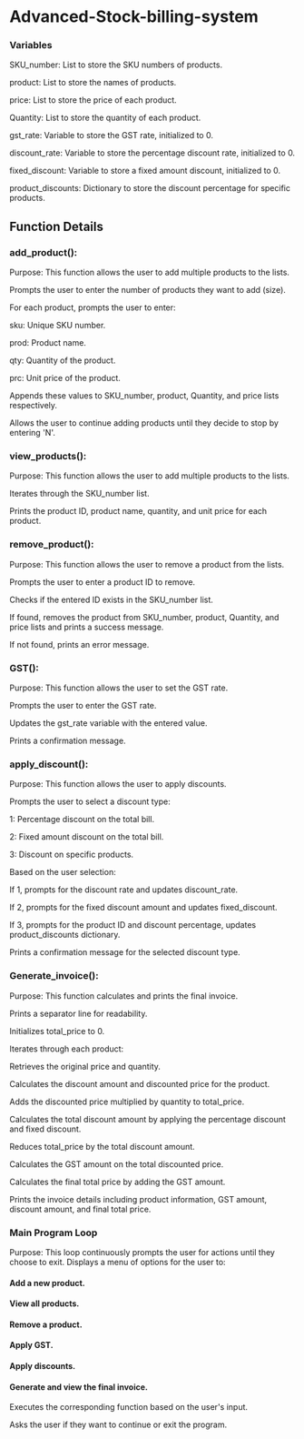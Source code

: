 # Advanced-Stock-billing-system
### Variables
SKU_number: List to store the SKU numbers of products.

product: List to store the names of products.

price: List to store the price of each product.

Quantity: List to store the quantity of each product.

gst_rate: Variable to store the GST rate, initialized to 0.

discount_rate: Variable to store the percentage discount rate, initialized to 0.

fixed_discount: Variable to store a fixed amount discount, initialized to 0.

product_discounts: Dictionary to store the discount percentage for specific products.

## Function Details
### add_product():
Purpose: This function allows the user to add multiple products to the lists.

Prompts the user to enter the number of products they want to add (size).

For each product, prompts the user to enter:

sku: Unique SKU number.

prod: Product name.

qty: Quantity of the product.

prc: Unit price of the product.

Appends these values to SKU_number, product, Quantity, and price lists respectively.

Allows the user to continue adding products until they decide to stop by entering 'N'.

### view_products():
Purpose: This function allows the user to add multiple products to the lists.

Iterates through the SKU_number list.

Prints the product ID, product name, quantity, and unit price for each product.

### remove_product():
Purpose: This function allows the user to remove a product from the lists.

Prompts the user to enter a product ID to remove.

Checks if the entered ID exists in the SKU_number list.

If found, removes the product from SKU_number, product, Quantity, and price lists and prints a success message.

If not found, prints an error message.

### GST():
Purpose: This function allows the user to set the GST rate.

Prompts the user to enter the GST rate.

Updates the gst_rate variable with the entered value.

Prints a confirmation message.

### apply_discount():
Purpose: This function allows the user to apply discounts.

Prompts the user to select a discount type:

1: Percentage discount on the total bill.

2: Fixed amount discount on the total bill.

3: Discount on specific products.

Based on the user selection:

If 1, prompts for the discount rate and updates discount_rate.

If 2, prompts for the fixed discount amount and updates fixed_discount.

If 3, prompts for the product ID and discount percentage, updates product_discounts dictionary.

Prints a confirmation message for the selected discount type.

### Generate_invoice():
Purpose: This function calculates and prints the final invoice.

Prints a separator line for readability.

Initializes total_price to 0.

Iterates through each product:

Retrieves the original price and quantity.

Calculates the discount amount and discounted price for the product.

Adds the discounted price multiplied by quantity to total_price.

Calculates the total discount amount by applying the percentage discount and fixed discount.

Reduces total_price by the total discount amount.

Calculates the GST amount on the total discounted price.

Calculates the final total price by adding the GST amount.

Prints the invoice details including product information, GST amount, discount amount, and final total price.

### Main Program Loop
Purpose: This loop continuously prompts the user for actions until they choose to exit.
Displays a menu of options for the user to:

#### Add a new product.

#### View all products.

#### Remove a product.

#### Apply GST.

#### Apply discounts.

#### Generate and view the final invoice.

Executes the corresponding function based on the user's input.

Asks the user if they want to continue or exit the program.
